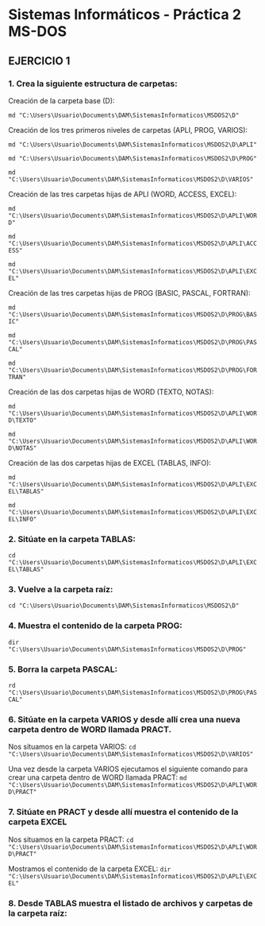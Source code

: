 # Sistemas Informáticos - Práctica 2 MS-DOS
## EJERCICIO 1
### 1. Crea la siguiente estructura de carpetas:

Creación de la carpeta base (D):

`md "C:\Users\Usuario\Documents\DAM\SistemasInformaticos\MSDOS2\D"`

Creación de los tres primeros niveles de carpetas (APLI, PROG, VARIOS):

`md "C:\Users\Usuario\Documents\DAM\SistemasInformaticos\MSDOS2\D\APLI"`

`md "C:\Users\Usuario\Documents\DAM\SistemasInformaticos\MSDOS2\D\PROG"`

`md "C:\Users\Usuario\Documents\DAM\SistemasInformaticos\MSDOS2\D\VARIOS"`

Creación de las tres carpetas hijas de APLI (WORD, ACCESS, EXCEL):

`md "C:\Users\Usuario\Documents\DAM\SistemasInformaticos\MSDOS2\D\APLI\WORD"`

`md "C:\Users\Usuario\Documents\DAM\SistemasInformaticos\MSDOS2\D\APLI\ACCESS"`

`md "C:\Users\Usuario\Documents\DAM\SistemasInformaticos\MSDOS2\D\APLI\EXCEL"`

Creación de las tres carpetas hijas de PROG (BASIC, PASCAL, FORTRAN):

`md "C:\Users\Usuario\Documents\DAM\SistemasInformaticos\MSDOS2\D\PROG\BASIC"`

`md "C:\Users\Usuario\Documents\DAM\SistemasInformaticos\MSDOS2\D\PROG\PASCAL"`

`md "C:\Users\Usuario\Documents\DAM\SistemasInformaticos\MSDOS2\D\PROG\FORTRAN"`

Creación de las dos carpetas hijas de WORD (TEXTO, NOTAS):

`md "C:\Users\Usuario\Documents\DAM\SistemasInformaticos\MSDOS2\D\APLI\WORD\TEXTO"`

`md "C:\Users\Usuario\Documents\DAM\SistemasInformaticos\MSDOS2\D\APLI\WORD\NOTAS"`

Creación de las dos carpetas hijas de EXCEL (TABLAS, INFO):

`md "C:\Users\Usuario\Documents\DAM\SistemasInformaticos\MSDOS2\D\APLI\EXCEL\TABLAS"`

`md "C:\Users\Usuario\Documents\DAM\SistemasInformaticos\MSDOS2\D\APLI\EXCEL\INFO"`

### 2. Sitúate en la carpeta TABLAS:

`cd "C:\Users\Usuario\Documents\DAM\SistemasInformaticos\MSDOS2\D\APLI\EXCEL\TABLAS"`

### 3. Vuelve a la carpeta raíz:

`cd "C:\Users\Usuario\Documents\DAM\SistemasInformaticos\MSDOS2\D"`

### 4. Muestra el contenido de la carpeta PROG:
`dir "C:\Users\Usuario\Documents\DAM\SistemasInformaticos\MSDOS2\D\PROG"`

### 5. Borra la carpeta PASCAL:
`rd "C:\Users\Usuario\Documents\DAM\SistemasInformaticos\MSDOS2\D\PROG\PASCAL"`

### 6. Sitúate en la carpeta VARIOS y desde allí crea una nueva carpeta dentro de WORD llamada PRACT.
Nos situamos en la carpeta VARIOS:
`cd "C:\Users\Usuario\Documents\DAM\SistemasInformaticos\MSDOS2\D\VARIOS"`

Una vez desde la carpeta VARIOS ejecutamos el siguiente comando para crear una carpeta dentro de WORD llamada PRACT:
`md "C:\Users\Usuario\Documents\DAM\SistemasInformaticos\MSDOS2\D\APLI\WORD\PRACT"`

### 7. Sitúate en PRACT y desde allí muestra el contenido de la carpeta EXCEL
Nos situamos en la carpeta PRACT:
`cd "C:\Users\Usuario\Documents\DAM\SistemasInformaticos\MSDOS2\D\APLI\WORD\PRACT"`

Mostramos el contenido de la carpeta EXCEL:
`dir "C:\Users\Usuario\Documents\DAM\SistemasInformaticos\MSDOS2\D\APLI\EXCEL"`

### 8. Desde TABLAS muestra el listado de archivos y carpetas de la carpeta raíz:
